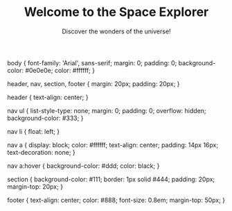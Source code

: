 <!DOCTYPE html>
<html lang="en">
<head>
    <meta charset="UTF-8">
    <meta name="viewport" content="width=device-width, initial-scale=1.0">
    <link rel="stylesheet" href="styles.css">
    <title>Space Website</title>
</head>
<body>
    <header>
        <h1>Welcome to the Space Explorer</h1>
        <p>Discover the wonders of the universe!</p>
    </header>
    
body {
    font-family: 'Arial', sans-serif;
    margin: 0;
    padding: 0;
    background-color: #0e0e0e;
    color: #ffffff;
}

header, nav, section, footer {
    margin: 20px;
    padding: 20px;
}

header {
    text-align: center;
}

nav ul {
    list-style-type: none;
    margin: 0;
    padding: 0;
    overflow: hidden;
    background-color: #333;
}

nav li {
    float: left;
}

nav a {
    display: block;
    color: #ffffff;
    text-align: center;
    padding: 14px 16px;
    text-decoration: none;
}

nav a:hover {
    background-color: #ddd;
    color: black;
}

section {
    background-color: #111;
    border: 1px solid #444;
    padding: 20px;
    margin-top: 20px;
}

footer {
    text-align: center;
    color: #888;
    font-size: 0.8em;
    margin-top: 50px;
}




